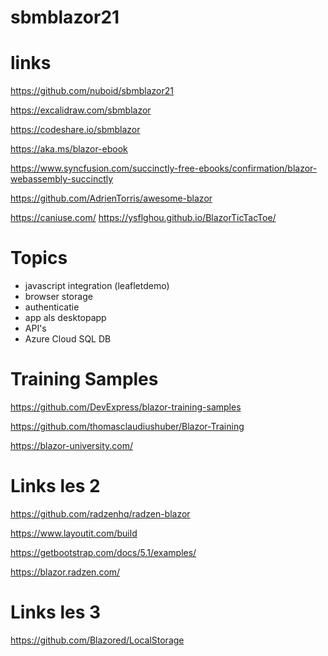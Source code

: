 # sbmblazor21

# links

https://github.com/nuboid/sbmblazor21

https://excalidraw.com/sbmblazor

https://codeshare.io/sbmblazor

https://aka.ms/blazor-ebook

https://www.syncfusion.com/succinctly-free-ebooks/confirmation/blazor-webassembly-succinctly

https://github.com/AdrienTorris/awesome-blazor

https://caniuse.com/
https://ysflghou.github.io/BlazorTicTacToe/

# Topics

- javascript integration (leafletdemo)
- browser storage
- authenticatie
- app als desktopapp
- API's
- Azure Cloud SQL DB

# Training Samples

https://github.com/DevExpress/blazor-training-samples

https://github.com/thomasclaudiushuber/Blazor-Training

https://blazor-university.com/

# Links les 2

https://github.com/radzenhq/radzen-blazor

https://www.layoutit.com/build

https://getbootstrap.com/docs/5.1/examples/

https://blazor.radzen.com/

# Links les 3

https://github.com/Blazored/LocalStorage


